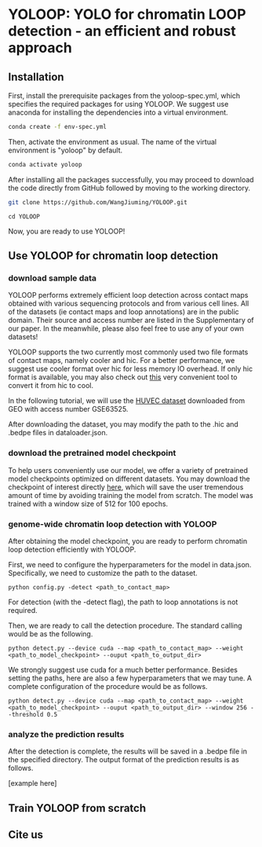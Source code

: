 # YOLOOP: YOLO for chromatin LOOP detection - an efficient and robust approach


## Installation

First, install the prerequisite packages from the yoloop-spec.yml, which specifies the required packages for using YOLOOP. We suggest use anaconda for installing the dependencies into a virtual environment.

```bash
conda create -f env-spec.yml
```

Then, activate the environment as usual. The name of the virtual environment is "yoloop" by default.

```bash
conda activate yoloop
```

After installing all the packages successfully, you may proceed to download the code directly from GitHub followed by moving to the working directory.

```bash
git clone https://github.com/WangJiuming/YOLOOP.git
```
```bach
cd YOLOOP
```

Now, you are ready to use YOLOOP!

## Use YOLOOP for chromatin loop detection
### download sample data
YOLOOP performs extremely efficient loop detection across contact maps obtained with various sequencing protocols and from various cell lines. All of the datasets (ie contact maps and loop annotations) are in the public domain. Their source and access number are listed in the Supplementary of our paper. In the meanwhile, please also feel free to use any of your own datasets!

YOLOOP supports the two currently most commonly used two file formats of contact maps, namely cooler and hic. For a better performance, we suggest use cooler format over hic for less memory IO overhead. If only hic format is available, you may also check out [this](https://github.com/4dn-dcic/hic2cool) very convenient tool to convert it from hic to cool.

In the following tutorial, we will use the [HUVEC dataset](https://www.ncbi.nlm.nih.gov/geo/query/acc.cgi?acc=GSE63525) downloaded from GEO with access number GSE63525.

After downloading the dataset, you may modify the path to the .hic and .bedpe files in dataloader.json.

### download the pretrained model checkpoint

To help users conveniently use our model, we offer a variety of pretrained model checkpoints optimized on different datasets. You may download the checkpoint of interest directly [here](https://drive.google.com/drive/folders/1yyqtltWRwDi-YRTHjii7hD1W08XiUevf?usp=sharing), which will save the user tremendous amount of time by avoiding training the model from scratch. The model was trained with a window size of 512 for 100 epochs.

### genome-wide chromatin loop detection with YOLOOP

After obtaining the model checkpoint, you are ready to perform chromatin loop detection efficiently with YOLOOP.

First, we need to configure the hyperparameters for the model in data.json. Specifically, we need to customize the path to the dataset.
```bach
python config.py -detect <path_to_contact_map>
```
For detection (with the -detect flag), the path to loop annotations is not required.

Then, we are ready to call the detection procedure. The standard calling would be as the following.
```bach
python detect.py --device cuda --map <path_to_contact_map> --weight <path_to_model_checkpoint> --ouput <path_to_output_dir> 
```
We strongly suggest use cuda for a much better performance.
Besides setting the paths, here are also a few hyperparameters that we may tune. A complete configuration of the procedure would be as follows.
```bach
python detect.py --device cuda --map <path_to_contact_map> --weight <path_to_model_checkpoint> --ouput <path_to_output_dir> --window 256 --threshold 0.5
```

### analyze the prediction results

After the detection is complete, the results will be saved in a .bedpe file in the specified directory. The output format of the prediction results is as follows.

[example here]



## Train YOLOOP from scratch


## Cite us
